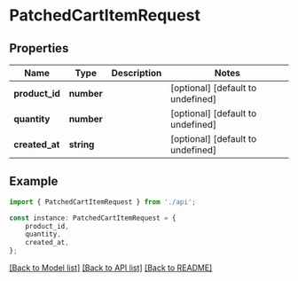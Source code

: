 # PatchedCartItemRequest


## Properties

Name | Type | Description | Notes
------------ | ------------- | ------------- | -------------
**product_id** | **number** |  | [optional] [default to undefined]
**quantity** | **number** |  | [optional] [default to undefined]
**created_at** | **string** |  | [optional] [default to undefined]

## Example

```typescript
import { PatchedCartItemRequest } from './api';

const instance: PatchedCartItemRequest = {
    product_id,
    quantity,
    created_at,
};
```

[[Back to Model list]](../README.md#documentation-for-models) [[Back to API list]](../README.md#documentation-for-api-endpoints) [[Back to README]](../README.md)
